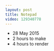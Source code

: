 ```yaml
---
layout: post
title: Notepad
video: 129340778
---
```


* 28 May 2015
* 2 hours to make
* 4 hours to render